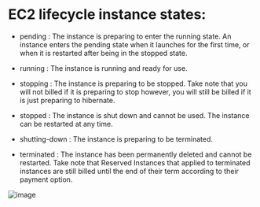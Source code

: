 # EC2 lifecycle instance states: 
 - pending : The instance is preparing to enter the running state. An instance enters the pending state when it launches for the first time, or when it is restarted after being in the stopped state.

 - running : The instance is running and ready for use.

 - stopping : The instance is preparing to be stopped. Take note that you will not billed if it is preparing to stop however, you will still be billed if it is just preparing to hibernate.

 - stopped : The instance is shut down and cannot be used. The instance can be restarted at any time.

 - shutting-down : The instance is preparing to be terminated.

 - terminated : The instance has been permanently deleted and cannot be restarted. Take note that Reserved Instances that applied to terminated instances are still billed until the end of their term according to their payment option.
 
 ![image](https://user-images.githubusercontent.com/5827617/73608951-18550b80-460c-11ea-84c9-0ffd70ecd32b.png)
